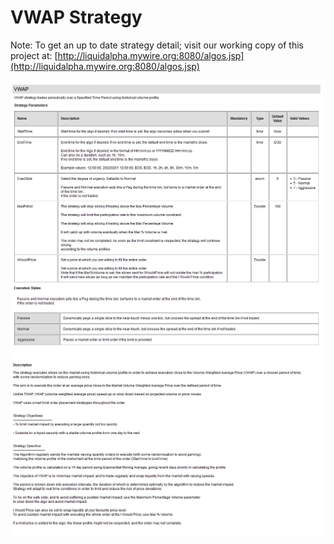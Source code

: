 # VWAP Strategy

Note: To get an up to date strategy detail; visit our working copy of this project at:
[http://liquidalpha.mywire.org:8080/algos.jsp](http://liquidalpha.mywire.org:8080/algos.jsp)


![plot](images/VWAP-strategy1.png)
![plot](images/VWAP-strategy2.png)




